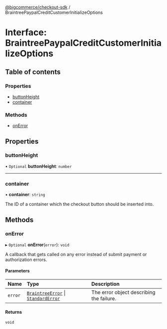 [@bigcommerce/checkout-sdk](../README.md) / BraintreePaypalCreditCustomerInitializeOptions

# Interface: BraintreePaypalCreditCustomerInitializeOptions

## Table of contents

### Properties

- [buttonHeight](BraintreePaypalCreditCustomerInitializeOptions.md#buttonheight)
- [container](BraintreePaypalCreditCustomerInitializeOptions.md#container)

### Methods

- [onError](BraintreePaypalCreditCustomerInitializeOptions.md#onerror)

## Properties

### buttonHeight

• `Optional` **buttonHeight**: `number`

___

### container

• **container**: `string`

The ID of a container which the checkout button should be inserted into.

## Methods

### onError

▸ `Optional` **onError**(`error`): `void`

A callback that gets called on any error instead of submit payment or authorization errors.

#### Parameters

| Name | Type | Description |
| :------ | :------ | :------ |
| `error` | [`BraintreeError`](BraintreeError.md) \| [`StandardError`](../classes/StandardError.md) | The error object describing the failure. |

#### Returns

`void`
